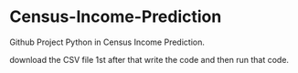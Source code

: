 # Census-Income-Prediction
Github Project Python in Census Income Prediction.

download the CSV file 1st after that write the code and then run that code.

